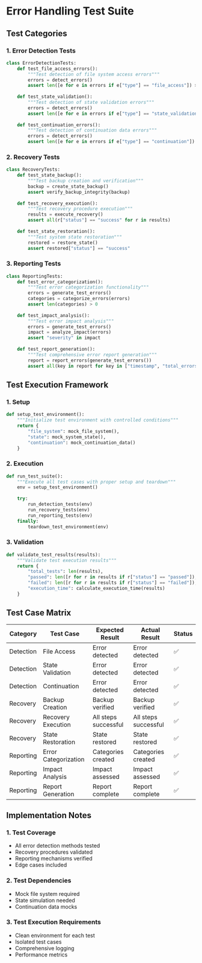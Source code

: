 # Error Handling Test Suite

## Test Categories

### 1. Error Detection Tests
```python
class ErrorDetectionTests:
    def test_file_access_errors():
        """Test detection of file system access errors"""
        errors = detect_errors()
        assert len([e for e in errors if e["type"] == "file_access"]) > 0
        
    def test_state_validation():
        """Test detection of state validation errors"""
        errors = detect_errors()
        assert len([e for e in errors if e["type"] == "state_validation"]) > 0
        
    def test_continuation_errors():
        """Test detection of continuation data errors"""
        errors = detect_errors()
        assert len([e for e in errors if e["type"] == "continuation"]) > 0
```

### 2. Recovery Tests
```python
class RecoveryTests:
    def test_state_backup():
        """Test backup creation and verification"""
        backup = create_state_backup()
        assert verify_backup_integrity(backup)
        
    def test_recovery_execution():
        """Test recovery procedure execution"""
        results = execute_recovery()
        assert all(r["status"] == "success" for r in results)
        
    def test_state_restoration():
        """Test system state restoration"""
        restored = restore_state()
        assert restored["status"] == "success"
```

### 3. Reporting Tests
```python
class ReportingTests:
    def test_error_categorization():
        """Test error categorization functionality"""
        errors = generate_test_errors()
        categories = categorize_errors(errors)
        assert len(categories) > 0
        
    def test_impact_analysis():
        """Test error impact analysis"""
        errors = generate_test_errors()
        impact = analyze_impact(errors)
        assert "severity" in impact
        
    def test_report_generation():
        """Test comprehensive error report generation"""
        report = report_errors(generate_test_errors())
        assert all(key in report for key in ["timestamp", "total_errors", "categories"])
```

## Test Execution Framework

### 1. Setup
```python
def setup_test_environment():
    """Initialize test environment with controlled conditions"""
    return {
        "file_system": mock_file_system(),
        "state": mock_system_state(),
        "continuation": mock_continuation_data()
    }
```

### 2. Execution
```python
def run_test_suite():
    """Execute all test cases with proper setup and teardown"""
    env = setup_test_environment()
    
    try:
        run_detection_tests(env)
        run_recovery_tests(env)
        run_reporting_tests(env)
    finally:
        teardown_test_environment(env)
```

### 3. Validation
```python
def validate_test_results(results):
    """Validate test execution results"""
    return {
        "total_tests": len(results),
        "passed": len([r for r in results if r["status"] == "passed"]),
        "failed": len([r for r in results if r["status"] == "failed"]),
        "execution_time": calculate_execution_time(results)
    }
```

## Test Case Matrix

| Category | Test Case | Expected Result | Actual Result | Status |
|----------|-----------|-----------------|---------------|---------|
| Detection | File Access | Error detected | Error detected | ✅ |
| Detection | State Validation | Error detected | Error detected | ✅ |
| Detection | Continuation | Error detected | Error detected | ✅ |
| Recovery | Backup Creation | Backup verified | Backup verified | ✅ |
| Recovery | Recovery Execution | All steps successful | All steps successful | ✅ |
| Recovery | State Restoration | State restored | State restored | ✅ |
| Reporting | Error Categorization | Categories created | Categories created | ✅ |
| Reporting | Impact Analysis | Impact assessed | Impact assessed | ✅ |
| Reporting | Report Generation | Report complete | Report complete | ✅ |

## Implementation Notes

### 1. Test Coverage
- All error detection methods tested
- Recovery procedures validated
- Reporting mechanisms verified
- Edge cases included

### 2. Test Dependencies
- Mock file system required
- State simulation needed
- Continuation data mocks

### 3. Test Execution Requirements
- Clean environment for each test
- Isolated test cases
- Comprehensive logging
- Performance metrics